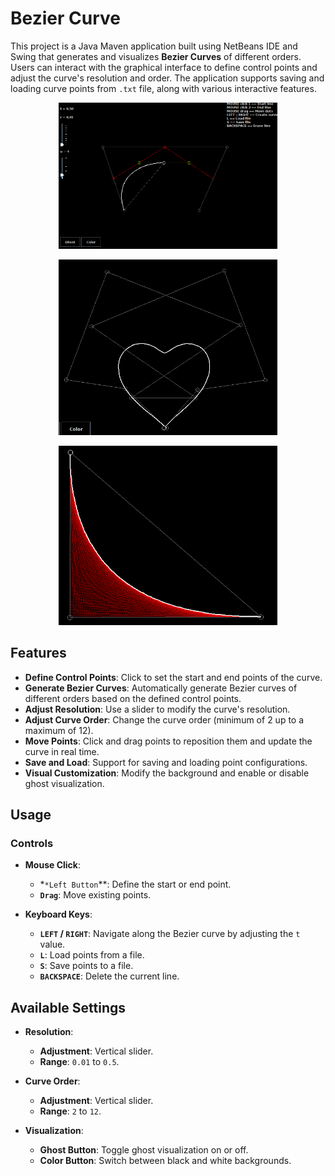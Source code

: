 # Bezier Curve
This project is a Java Maven application built using NetBeans IDE and Swing that generates and visualizes **Bezier Curves** of different orders. Users can interact with the graphical interface to define control points and adjust the curve's resolution and order. The application supports saving and loading curve points from `.txt` file, along with various interactive features.

<p align="center">
  <img src="tests/Example1.png" width="350" alt="Example 1">
</p>

<p align="center">
  <img src="tests/Example2.png" width="350" alt="Example 2">
</p>

<p align="center">
  <img src="tests/Example3.png" width="350" alt="Example 3">
</p>

## **Features**

- **Define Control Points**: Click to set the start and end points of the curve.
- **Generate Bezier Curves**: Automatically generate Bezier curves of different orders based on the defined control points.
- **Adjust Resolution**: Use a slider to modify the curve's resolution.
- **Adjust Curve Order**: Change the curve order (minimum of 2 up to a maximum of 12).
- **Move Points**: Click and drag points to reposition them and update the curve in real time.
- **Save and Load**: Support for saving and loading point configurations.
- **Visual Customization**: Modify the background and enable or disable ghost visualization.

## **Usage**

### **Controls**

- **Mouse Click**:
  - *`*Left Button`**: Define the start or end point.
  - **`Drag`**: Move existing points.

- **Keyboard Keys**:
  - **`LEFT` / `RIGHT`**: Navigate along the Bezier curve by adjusting the `t` value.
  - **`L`**: Load points from a file.
  - **`S`**: Save points to a file.
  - **`BACKSPACE`**: Delete the current line.

## **Available Settings**

- **Resolution**:
  - **Adjustment**: Vertical slider.
  - **Range**: `0.01` to `0.5`.

- **Curve Order**:
  - **Adjustment**: Vertical slider.
  - **Range**: `2` to `12`.

- **Visualization**:
  - **Ghost Button**: Toggle ghost visualization on or off.
  - **Color Button**: Switch between black and white backgrounds.

